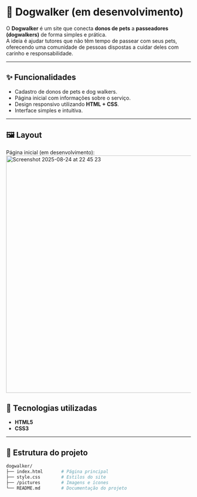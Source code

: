 # 🐶 Dogwalker (em desenvolvimento)

O **Dogwalker** é um site que conecta **donos de pets** a **passeadores (dogwalkers)** de forma simples e prática.  
A ideia é ajudar tutores que não têm tempo de passear com seus pets, oferecendo uma comunidade de pessoas dispostas a cuidar deles com carinho e responsabilidade.  

---

## ✨ Funcionalidades
- Cadastro de donos de pets e dog walkers.  
- Página inicial com informações sobre o serviço.  
- Design responsivo utilizando **HTML + CSS**.  
- Interface simples e intuitiva.  

---

## 🖼️ Layout
Página inicial (em desenvolvimento):
<img width="1431" height="645" alt="Screenshot 2025-08-24 at 22 45 23" src="https://github.com/user-attachments/assets/c2cdcc3c-a083-4822-acae-619cf10ab15f" />


## 🚀 Tecnologias utilizadas
- **HTML5**  
- **CSS3**   

---

## 📂 Estrutura do projeto
```bash
dogwalker/
├── index.html       # Página principal
├── style.css        # Estilos do site
├── /pictures        # Imagens e ícones
└── README.md        # Documentação do projeto
